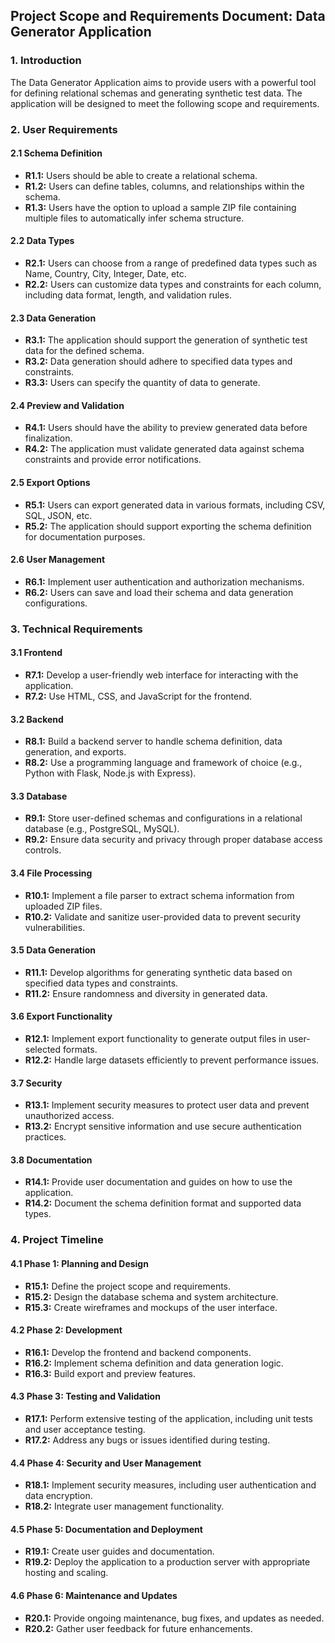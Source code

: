 ## Project Scope and Requirements Document: Data Generator Application

### 1. Introduction
The Data Generator Application aims to provide users with a powerful tool for defining relational schemas and generating synthetic test data. The application will be designed to meet the following scope and requirements.

### 2. User Requirements

#### 2.1 Schema Definition
   - **R1.1:** Users should be able to create a relational schema.
   - **R1.2:** Users can define tables, columns, and relationships within the schema.
   - **R1.3:** Users have the option to upload a sample ZIP file containing multiple files to automatically infer schema structure.

#### 2.2 Data Types
   - **R2.1:** Users can choose from a range of predefined data types such as Name, Country, City, Integer, Date, etc.
   - **R2.2:** Users can customize data types and constraints for each column, including data format, length, and validation rules.

#### 2.3 Data Generation
   - **R3.1:** The application should support the generation of synthetic test data for the defined schema.
   - **R3.2:** Data generation should adhere to specified data types and constraints.
   - **R3.3:** Users can specify the quantity of data to generate.

#### 2.4 Preview and Validation
   - **R4.1:** Users should have the ability to preview generated data before finalization.
   - **R4.2:** The application must validate generated data against schema constraints and provide error notifications.

#### 2.5 Export Options
   - **R5.1:** Users can export generated data in various formats, including CSV, SQL, JSON, etc.
   - **R5.2:** The application should support exporting the schema definition for documentation purposes.

#### 2.6 User Management
   - **R6.1:** Implement user authentication and authorization mechanisms.
   - **R6.2:** Users can save and load their schema and data generation configurations.

### 3. Technical Requirements

#### 3.1 Frontend
   - **R7.1:** Develop a user-friendly web interface for interacting with the application.
   - **R7.2:** Use HTML, CSS, and JavaScript for the frontend.

#### 3.2 Backend
   - **R8.1:** Build a backend server to handle schema definition, data generation, and exports.
   - **R8.2:** Use a programming language and framework of choice (e.g., Python with Flask, Node.js with Express).

#### 3.3 Database
   - **R9.1:** Store user-defined schemas and configurations in a relational database (e.g., PostgreSQL, MySQL).
   - **R9.2:** Ensure data security and privacy through proper database access controls.

#### 3.4 File Processing
   - **R10.1:** Implement a file parser to extract schema information from uploaded ZIP files.
   - **R10.2:** Validate and sanitize user-provided data to prevent security vulnerabilities.

#### 3.5 Data Generation
   - **R11.1:** Develop algorithms for generating synthetic data based on specified data types and constraints.
   - **R11.2:** Ensure randomness and diversity in generated data.

#### 3.6 Export Functionality
   - **R12.1:** Implement export functionality to generate output files in user-selected formats.
   - **R12.2:** Handle large datasets efficiently to prevent performance issues.

#### 3.7 Security
   - **R13.1:** Implement security measures to protect user data and prevent unauthorized access.
   - **R13.2:** Encrypt sensitive information and use secure authentication practices.

#### 3.8 Documentation
   - **R14.1:** Provide user documentation and guides on how to use the application.
   - **R14.2:** Document the schema definition format and supported data types.

### 4. Project Timeline

#### 4.1 Phase 1: Planning and Design
   - **R15.1:** Define the project scope and requirements.
   - **R15.2:** Design the database schema and system architecture.
   - **R15.3:** Create wireframes and mockups of the user interface.

#### 4.2 Phase 2: Development
   - **R16.1:** Develop the frontend and backend components.
   - **R16.2:** Implement schema definition and data generation logic.
   - **R16.3:** Build export and preview features.

#### 4.3 Phase 3: Testing and Validation
   - **R17.1:** Perform extensive testing of the application, including unit tests and user acceptance testing.
   - **R17.2:** Address any bugs or issues identified during testing.

#### 4.4 Phase 4: Security and User Management
   - **R18.1:** Implement security measures, including user authentication and data encryption.
   - **R18.2:** Integrate user management functionality.

#### 4.5 Phase 5: Documentation and Deployment
   - **R19.1:** Create user guides and documentation.
   - **R19.2:** Deploy the application to a production server with appropriate hosting and scaling.

#### 4.6 Phase 6: Maintenance and Updates
   - **R20.1:** Provide ongoing maintenance, bug fixes, and updates as needed.
   - **R20.2:** Gather user feedback for future enhancements.
